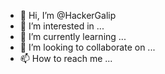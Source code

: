 - 👋 Hi, I’m @HackerGalip
- 👀 I’m interested in ...
- 🌱 I’m currently learning ...
- 💞️ I’m looking to collaborate on ...
- 📫 How to reach me ...

<!---
HackerGalip/HackerGalip is a ✨ special ✨ repository because its `README.md` (this file) appears on your GitHub profile.
You can click the Preview link to take a look at your changes.
--->
